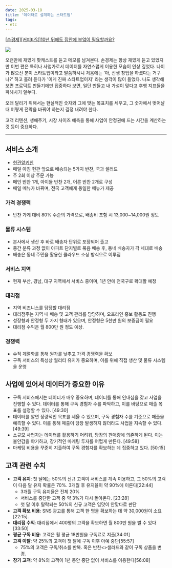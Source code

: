 ```yaml
---
date: 2025-03-18
title: '데이터로 설계하는 스타트업'
tags: 
- etc
---
```


[[손경제][커피타임]10년 뒤에도 집안에 부엌이 필요할까요?](https://www.youtube.com/watch?v=tCGxq_i9TaU)


![](@assets/20250318/youtube-thumbnail.png)

오랜만에 재밌게 팟캐스트를 듣고 메모를 남겨본다. 손경제는 항상 재밌게 듣고 있었지만 이번 편은 특히나 사업가로서 데이터를 자연스럽게 이용한 모습이 인상 깊었다. 나이가 많으신 분이 스타트업이라고 말씀하시니 처음에는 '아, 신생 창업을 하셨다는 거구나?' 하고 흘려 듣다가 '이게 진짜 스타트업이지' 라는 생각이 많이 들었다. 나도 생각해보면 프로덕트 만들기에만 집중하다 보면, 일단 만들고 내 가설이 맞다고 후행 지표들을 파헤치기 일쑤다. 

오래 달리기 위해서는 현실적인 숫자와 그에 맞는 목표치를 세우고, 그 숫자에서 벗어날 때 어떻게 전략을 바꿔야 하는지 결정 내려야 한다. 

고객 리텐션, 생애주기, 시장 사이즈 예측을 통해 사업이 안정권에 드는 시간을 계산하는 것 등이 중요하다.

--- 

## 서비스 소개

- [현관앞키친](https://doorkitchen.info/)
- 매일 아침 현관 앞으로 배송되는 5가지 반찬, 국과 샐러드
- 주 2회 이상 주문 가능
- 메인 반찬 1개, 아이들 반찬 2개, 어른 반찬 2개로 구성
- 매일 메뉴가 바뀌며, 전국 고객에게 동일한 메뉴가 제공

### 가격 경쟁력
- 반찬 가게 대비 80% 수준의 가격으로, 배송비 포함 시 13,000~14,000원 정도

### 물류 시스템
- 본사에서 생산 후 바로 배송자 단위로 포장되어 출고
- 중간 분류 과정 없이 아파트 단지별로 묶음 배송 후, 동네 배송자가 각 세대로 배송
- 배송은 동네 주민을 활용한 클라우드 소싱 방식으로 이루짐

### 서비스 지역
- 현재 부산, 경남, 대구 지역에서 서비스 중이며, 1년 안에 전국구로 확대할 예정

### 대리점 
- 지역 비즈니스를 담당할 대리점
- 대리점주는 지역 내 배송 및 고객 관리를 담당하며, 오프라인 홍보 활동도 진행
- 성장형과 안정형 두 가지 형태가 있으며, 안정형은 5천만 원의 보증금이 필요
- 대리점 수익은 월 800만 원 정도 예상.

### 경쟁력
- 수직 계열화를 통해 원가를 낮추고 가격 경쟁력을 확보
- 구독 서비스의 특성상 퀄리티 유지가 중요하며, 이를 위해 직접 생산 및 물류 시스템을 운영

## 사업에 있어서 데이터가 중요한 이유 

- 구독 서비스에서는 데이터가 매우 중요하며, 데이터를 통해 인내심을 갖고 사업을 진행할 수 있다. 데이터를 통해 구독 경험자 수를 파악하고, 이를 바탕으로 매출 목표를 설정할 수 있다. [49:30]
- 데이터를 알면 정량적인 목표를 세울 수 있으며, 구독 경험자 수를 기준으로 매출을 예측할 수 있다. 이를 통해 매출이 당장 발생하지 않더라도 사업을 지속할 수 있다. [49:39]
- 소규모 사업자는 데이터를 활용하기 어려워, 당장의 판매량에 의존하게 된다. 이는 불안감을 야기하고, 장기적인 마케팅 투자를 어렵게 만든다. [49:58]
- 마케팅 비용을 꾸준히 지출하여 구독 경험자를 확보하는 데 집중하고 있다. [50:15]

## 고객 관련 수치 

- **고객 유지**: 첫 달에는 50%의 신규 고객이 서비스를 계속 이용하고, 그 50%의 고객이 다음 달 유지 확률은 70%. 3개월 후 유지율이 약 90%에 이른다[22:44]
    - 3개월 구독 유지율은 전체 20%
    - 서비스를 중단한 고객 중 약 3%가 다시 돌아온다. [23:28]
    - 첫 달 이후 탈락되는 50%의 신규 고객은 입맛이 안맞다로 판단
- **고객 확보 비용**: SNS 광고를 통해 고객 한 명을 확보하는 데 약 30,000원이 소요[22:15].
- **대리점 수익**: 대리점에서 400명의 고객을 확보하면 월 800만 원을 벌 수 있다[33:50]
- **평균 구독 비용**: 고객은 월 평균 18만원을 구독료로 지출[34:01]
- **고객 이탈**: 약 25%의 고객이 첫 달에 구독 이후 아예 중단[55:57]
  - 75%의 고객은 구독/취소를 반복. 혹은 반찬<>샐러드와 같이 구독 상품을 변경.
- **장기 고객**: 약 8%의 고객이 1년 동안 중단 없이 서비스를 이용한다[56:08]
